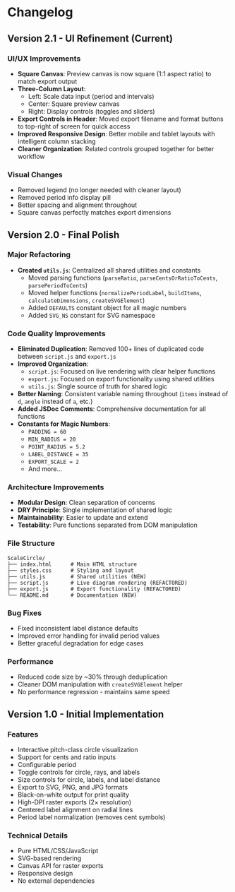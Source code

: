 # Changelog

## Version 2.1 - UI Refinement (Current)

### UI/UX Improvements
- **Square Canvas**: Preview canvas is now square (1:1 aspect ratio) to match export output
- **Three-Column Layout**: 
  - Left: Scale data input (period and intervals)
  - Center: Square preview canvas
  - Right: Display controls (toggles and sliders)
- **Export Controls in Header**: Moved export filename and format buttons to top-right of screen for quick access
- **Improved Responsive Design**: Better mobile and tablet layouts with intelligent column stacking
- **Cleaner Organization**: Related controls grouped together for better workflow

### Visual Changes
- Removed legend (no longer needed with cleaner layout)
- Removed period info display pill
- Better spacing and alignment throughout
- Square canvas perfectly matches export dimensions

## Version 2.0 - Final Polish

### Major Refactoring
- **Created `utils.js`**: Centralized all shared utilities and constants
  - Moved parsing functions (`parseRatio`, `parseCentsOrRatioToCents`, `parsePeriodToCents`)
  - Moved helper functions (`normalizePeriodLabel`, `buildItems`, `calculateDimensions`, `createSVGElement`)
  - Added `DEFAULTS` constant object for all magic numbers
  - Added `SVG_NS` constant for SVG namespace

### Code Quality Improvements
- **Eliminated Duplication**: Removed 100+ lines of duplicated code between `script.js` and `export.js`
- **Improved Organization**: 
  - `script.js`: Focused on live rendering with clear helper functions
  - `export.js`: Focused on export functionality using shared utilities
  - `utils.js`: Single source of truth for shared logic
- **Better Naming**: Consistent variable naming throughout (`items` instead of `d`, `angle` instead of `a`, etc.)
- **Added JSDoc Comments**: Comprehensive documentation for all functions
- **Constants for Magic Numbers**: 
  - `PADDING = 60`
  - `MIN_RADIUS = 20`
  - `POINT_RADIUS = 5.2`
  - `LABEL_DISTANCE = 35`
  - `EXPORT_SCALE = 2`
  - And more...

### Architecture Improvements
- **Modular Design**: Clean separation of concerns
- **DRY Principle**: Single implementation of shared logic
- **Maintainability**: Easier to update and extend
- **Testability**: Pure functions separated from DOM manipulation

### File Structure
```
ScaleCircle/
├── index.html      # Main HTML structure
├── styles.css      # Styling and layout
├── utils.js        # Shared utilities (NEW)
├── script.js       # Live diagram rendering (REFACTORED)
├── export.js       # Export functionality (REFACTORED)
└── README.md       # Documentation (NEW)
```

### Bug Fixes
- Fixed inconsistent label distance defaults
- Improved error handling for invalid period values
- Better graceful degradation for edge cases

### Performance
- Reduced code size by ~30% through deduplication
- Cleaner DOM manipulation with `createSVGElement` helper
- No performance regression - maintains same speed

## Version 1.0 - Initial Implementation

### Features
- Interactive pitch-class circle visualization
- Support for cents and ratio inputs
- Configurable period
- Toggle controls for circle, rays, and labels
- Size controls for circle, labels, and label distance
- Export to SVG, PNG, and JPG formats
- Black-on-white output for print quality
- High-DPI raster exports (2× resolution)
- Centered label alignment on radial lines
- Period label normalization (removes cent symbols)

### Technical Details
- Pure HTML/CSS/JavaScript
- SVG-based rendering
- Canvas API for raster exports
- Responsive design
- No external dependencies
